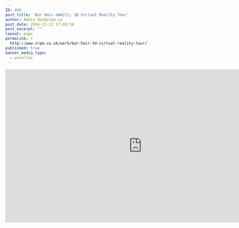 ```yaml
---
ID: 896
post_title: 'Bar Hair &#8211; 3D Virtual Reality Tour'
author: Admin dev@vrpm.co
post_date: 2016-12-12 17:49:10
post_excerpt: ""
layout: page
permalink: >
  http://www.vrpm.co.uk/work/bar-hair-3d-virtual-reality-tour/
published: true
banner_media_type:
  - parallax
---
```

<iframe src="https://my.matterport.com/show/?m=8YXUsVV1eUZ&amp;brand=0" width="853" height="480" frameborder="0" allowfullscreen="allowfullscreen"></iframe>